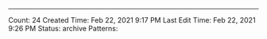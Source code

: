 ---
Count: 24
Created Time: Feb 22, 2021 9:17 PM
Last Edit Time: Feb 22, 2021 9:26 PM
Status: archive
Patterns: 